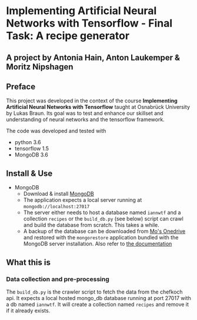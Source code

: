 # Implementing Artificial Neural Networks with Tensorflow - Final Task: A recipe generator
## A project by Antonia Hain, Anton Laukemper & Moritz Nipshagen

## Preface
This project was developed in the context of the course **Implementing Artificial Neural Networks with Tensorflow** taught at Osnabrück University by Lukas Braun. Its goal was to test and enhance our skillset and understanding of neural networks and the tensorflow framework.

The code was developed and tested with
* python 3.6
* tensorflow 1.5
* MongoDB 3.6

## Install & Use
* MongoDB
    * Download & install [MongoDB](https://docs.mongodb.com/manual/installation/)
    * The application expects a local server running at `mongodb://localhost:27017`
    * The server either needs to host a database named `iannwtf` and a collection `recipes` or the `build_db.py` (see below) script can crawl and build the database from scratch. This takes a while.
    * A backup of the database can be downloaded from [Mo's Onedrive](https://1drv.ms/f/s!Am3LtCW8Ozvuh7J19osxy3B-qIucfQ) and restored with the `mongorestore` application bundled with the MongoDB server installation. Also refer to [the documentation](https://docs.mongodb.com/manual/reference/program/mongorestore/)

## What this is

### Data collection and pre-processing
The `build_db.py` is the crawler script to fetch the data from the chefkoch api. It expects a local hosted mongo_db database running at port 27017 with a db named `iannwtf`. It will create a collection named `recipes` and remove it if it already exists.

